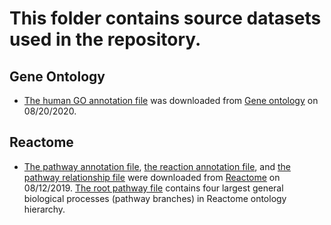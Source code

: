 # This folder contains source datasets used in the repository.

## Gene Ontology

+ [The human GO annotation file](gene_ontology/goa_human.gaf) was downloaded from [Gene ontology](http://geneontology.org/gene-associations/goa_human.gaf.gz) on 08/20/2020.

## Reactome

+ [The pathway annotation file](reactome/UniProt2Reactome_All_Levels.txt), [the reaction annotation file](reactome/UniProt2ReactomeReactions.txt), and [the pathway relationship file](reactome/ReactomePathwaysRelation.txt) were downloaded from [Reactome](https://reactome.org/download-data) on 08/12/2019. [The root pathway file](reactome/root_pathways.txt) contains four largest general biological processes (pathway branches) in Reactome ontology hierarchy. 
